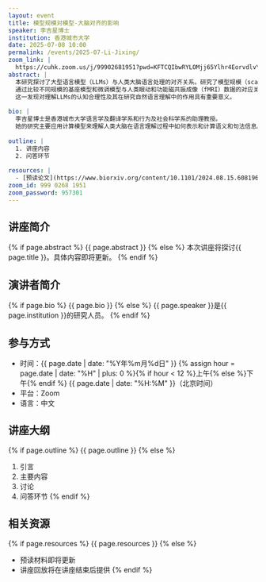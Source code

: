 ```yaml
---
layout: event
title: 模型规模对模型-大脑对齐的影响
speaker: 李吉星博士
institution: 香港城市大学
date: 2025-07-08 10:00
permalink: /events/2025-07-Li-Jixing/
zoom_link: |
  https://cuhk.zoom.us/j/99902681951?pwd=KFTCQIbwRYLOMjj65Ylhr4EorvdlvY.1
abstract: |
  本研究探讨了大型语言模型（LLMs）与人类大脑语言处理的对齐关系。研究了模型规模（scaling）和指令微调（instruction tuning）对模型-大脑对齐的影响。
  通过比较不同规模的基座模型和微调模型与人类眼动和功能磁共振成像（fMRI）数据的对应关系，我们发现模型规模对模型-大脑对齐的影响大于指令微调。
  这一发现对理解LLMs的认知合理性及其在研究自然语言理解中的作用具有重要意义。
  
bio: |
  李吉星博士是香港城市大学语言学及翻译学系和行为及社会科学系的助理教授。
  她的研究主要应用计算模型来理解人类大脑在语言理解过程中如何表示和计算语义和句法信息。
  
outline: |
  1. 讲座内容
  2. 问答环节
  
resources: |
  - [预读论文](https://www.biorxiv.org/content/10.1101/2024.08.15.608196v4)
zoom_id: 999 0268 1951
zoom_password: 957301
---
```


## 讲座简介

{% if page.abstract %}
{{ page.abstract }}
{% else %}
本次讲座将探讨{{ page.title }}。具体内容即将更新。
{% endif %}

## 演讲者简介

{% if page.bio %}
{{ page.bio }}
{% else %}
{{ page.speaker }}是{{ page.institution }}的研究人员。
{% endif %}

## 参与方式

- 时间：{{ page.date | date: "%Y年%m月%d日" }} {% assign hour = page.date | date: "%H" | plus: 0 %}{% if hour < 12 %}上午{% else %}下午{% endif %} {{ page.date | date: "%H:%M" }}（北京时间）
- 平台：Zoom
- 语言：中文

## 讲座大纲

{% if page.outline %}
{{ page.outline }}
{% else %}
1. 引言
2. 主要内容
3. 讨论
4. 问答环节
{% endif %}

## 相关资源

{% if page.resources %}
{{ page.resources }}
{% else %}
- 预读材料即将更新
- 讲座回放将在讲座结束后提供
{% endif %}
